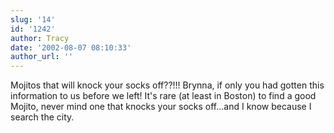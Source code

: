 ```yaml
---
slug: '14'
id: '1242'
author: Tracy
date: '2002-08-07 08:10:33'
author_url: ''
---
```

Mojitos that will knock your socks off??!!!  Brynna, if only you had gotten this information to us before we left!  It's rare (at least in Boston) to find a good Mojito, never mind one that knocks your socks off...and I know because I search the city.
